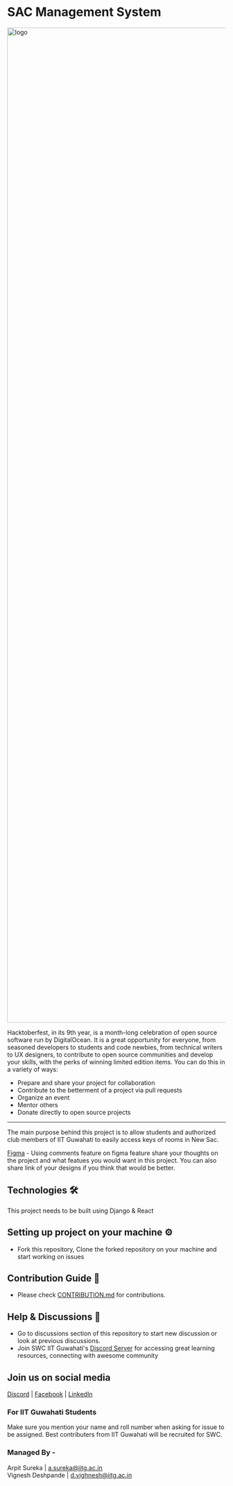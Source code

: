 # SAC Management System

<img width="2295" alt="logo" src="https://user-images.githubusercontent.com/81324145/193411234-94719960-a588-45a3-a812-41f85b517bed.jpg">

Hacktoberfest, in its 9th year, is a month-long celebration of open source software run by DigitalOcean. It is a great opportunity for everyone, from seasoned developers to students and code newbies, from technical writers to UX designers, to contribute to open source communities and develop your skills, with the perks of winning limited edition items. You can do this in a variety of ways:

- Prepare and share your project for collaboration
- Contribute to the betterment of a project via pull requests
- Organize an event
- Mentor others
- Donate directly to open source projects
<hr>

The main purpose behind this project is to allow students and authorized club members of IIT Guwahati to easily access keys of rooms in New Sac.

[Figma](https://www.figma.com/file/SUlNcruSdzGZuqu1LpBO3H/Sac-Management-System?node-id=0%3A1) - Using comments feature on figma feature share your thoughts on the project and what featues you would want in this project. You can also share link of your designs if you think that would be better.

## Technologies 🛠️

This project needs to be built using Django & React

<!-- ## Project details 😎
- Creating search post for cab sharing
- Searching in added posts with custom filters
- Chat feature between users
- Call/email redirecting etc -->

## Setting up project on your machine ⚙️

- Fork this repository, Clone the forked repository on your machine and start working on issues

## Contribution Guide 🤠

- Please check [CONTRIBUTION.md](CONTRIBUTION.md) for contributions.

## Help & Discussions 🙌

- Go to discussions section of this repository to start new discussion or look at previous discussions.
- Join SWC IIT Guwahati's [Discord Server](https://discord.gg/2QUrA8HgWx) for accessing great learning resources, connecting with awesome community

## Join us on social media

[Discord](https://discord.gg/djNKYdge2a) | [Facebook](https://www.facebook.com/swciitg/) | [LinkedIn](https://www.linkedin.com/company/student-s-web-committee-iitg/mycompany/)

### For IIT Guwahati Students 
Make sure you mention your name and roll number when asking for issue to be assigned.
Best contributers from IIT Guwahati will be recruited for SWC. 

### Managed By -
Arpit Sureka | a.sureka@iitg.ac.in <br>
Vignesh Deshpande | d.vighnesh@iitg.ac.in
